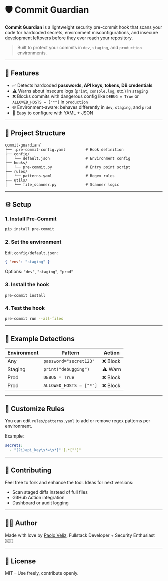 # 🛡️ Commit Guardian

**Commit Guardian** is a lightweight security pre-commit hook that scans your code for hardcoded secrets, environment misconfigurations, and insecure development leftovers before they ever reach your repository.

> Built to protect your commits in `dev`, `staging`, and `production` environments.

---

## 🚀 Features

- ✅ Detects hardcoded **passwords, API keys, tokens, DB credentials**
- ⚠️ Warns about insecure logs (`print`, `console.log`, etc.) in `staging`
- ❌ Blocks commits with dangerous config like `DEBUG = True` or `ALLOWED_HOSTS = ["*"]` in `production`
- 🌐 Environment-aware: behaves differently in `dev`, `staging`, and `prod`
- 🔧 Easy to configure with YAML + JSON

---

## 📁 Project Structure

```
commit-guardian/
├── .pre-commit-config.yaml         # Hook definition
├── config/
│   └── default.json                # Environment config
├── hooks/
│   └── pre-commit.py               # Entry point script
├── rules/
│   └── patterns.yaml               # Regex rules
├── utils/
│   └── file_scanner.py             # Scanner logic
```

---

## ⚙️ Setup

### 1. Install Pre-Commit

```bash
pip install pre-commit
```

### 2. Set the environment

Edit `config/default.json`:

```json
{ "env": "staging" }
```

Options: `"dev"`, `"staging"`, `"prod"`

### 3. Install the hook

```bash
pre-commit install
```

### 4. Test the hook

```bash
pre-commit run --all-files
```

---

## 🧠 Example Detections

| Environment | Pattern | Action |
|-------------|---------|--------|
| Any         | `password="secret123"` | ❌ Block |
| Staging     | `print("debugging")`   | ⚠️ Warn |
| Prod        | `DEBUG = True`         | ❌ Block |
| Prod        | `ALLOWED_HOSTS = ["*"]`| ❌ Block |

---

## 🧩 Customize Rules

You can edit `rules/patterns.yaml` to add or remove regex patterns per environment.

Example:

```yaml
secrets:
  - "(?i)api_key\s*=\s*["'].*["']"
```

---

## 📣 Contributing

Feel free to fork and enhance the tool. Ideas for next versions:
- Scan staged diffs instead of full files
- GitHub Action integration
- Dashboard or audit logging

---

## 🧑‍💻 Author

Made with love by [Paolo Veliz](https://www.linkedin.com/in/tu-perfil), Fullstack Developer + Security Enthusiast 🇬🇹

---

## 📄 License

MIT – Use freely, contribute openly.

